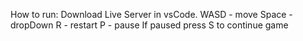 How to run: 
Download Live Server in vsCode. 
WASD - move
Space - dropDown
R - restart
P - pause
If paused press S to continue game